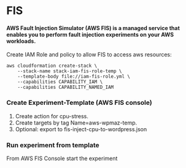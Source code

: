 # FIS
#### AWS Fault Injection Simulator (AWS FIS) is a managed service that enables you to perform fault injection experiments on your AWS workloads.

Create IAM Role and policy to allow FIS to access aws resources:
```
aws cloudformation create-stack \
    --stack-name stack-iam-fis-role-temp \
    --template-body file://iam-fis-role.yml \
    --capabilities CAPABILITY_IAM \
    --capabilities CAPABILITY_NAMED_IAM 
```


### Create Experiment-Template (AWS FIS console)

1. Create action for cpu-stress.
2. Create targets by tag Name=aws-wpmaz-temp.
3. Optional: export to fis-inject-cpu-to-wordpress.json
 
### Run experiment from template
From AWS FIS Console start the experiment
